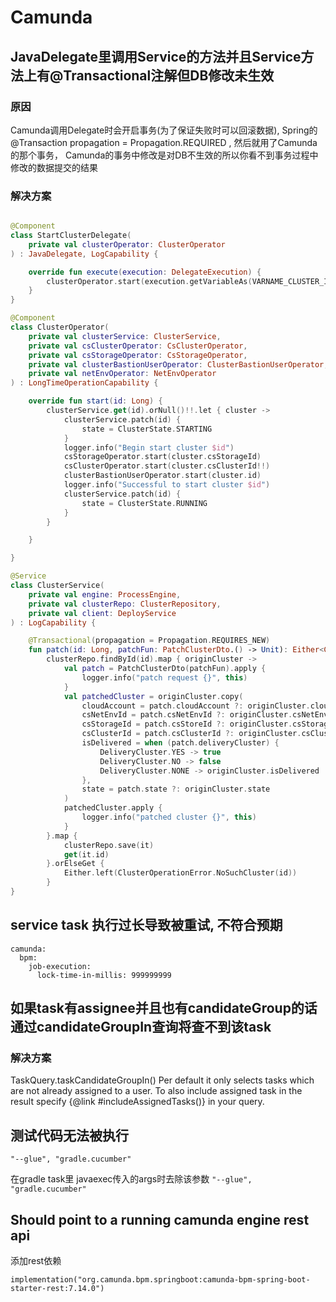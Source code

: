 # Camunda

## JavaDelegate里调用Service的方法并且Service方法上有@Transactional注解但DB修改未生效

### 原因

Camunda调用Delegate时会开启事务(为了保证失败时可以回滚数据), Spring的@Transaction propagation = Propagation.REQUIRED ,
然后就用了Camunda的那个事务，
Camunda的事务中修改是对DB不生效的所以你看不到事务过程中修改的数据提交的结果

### 解决方案

```kotlin

@Component
class StartClusterDelegate(
	private val clusterOperator: ClusterOperator
) : JavaDelegate, LogCapability {

	override fun execute(execution: DelegateExecution) {
		clusterOperator.start(execution.getVariableAs(VARNAME_CLUSTER_ID))
	}
}

@Component
class ClusterOperator(
	private val clusterService: ClusterService,
	private val csClusterOperator: CsClusterOperator,
	private val csStorageOperator: CsStorageOperator,
	private val clusterBastionUserOperator: ClusterBastionUserOperator,
	private val netEnvOperator: NetEnvOperator
) : LongTimeOperationCapability {

	override fun start(id: Long) {
		clusterService.get(id).orNull()!!.let { cluster ->
			clusterService.patch(id) {
				state = ClusterState.STARTING
			}
			logger.info("Begin start cluster $id")
			csStorageOperator.start(cluster.csStorageId)
			csClusterOperator.start(cluster.csClusterId!!)
			clusterBastionUserOperator.start(cluster.id)
			logger.info("Successful to start cluster $id")
			clusterService.patch(id) {
				state = ClusterState.RUNNING
			}
		}

	}

}

@Service
class ClusterService(
	private val engine: ProcessEngine,
	private val clusterRepo: ClusterRepository,
	private val client: DeployService
) : LogCapability {

	@Transactional(propagation = Propagation.REQUIRES_NEW)
	fun patch(id: Long, patchFun: PatchClusterDto.() -> Unit): Either<ClusterOperationError, ClusterDetail> =
		clusterRepo.findById(id).map { originCluster ->
			val patch = PatchClusterDto(patchFun).apply {
				logger.info("patch request {}", this)
			}
			val patchedCluster = originCluster.copy(
				cloudAccount = patch.cloudAccount ?: originCluster.cloudAccount,
				csNetEnvId = patch.csNetEnvId ?: originCluster.csNetEnvId,
				csStorageId = patch.csStoreId ?: originCluster.csStorageId,
				csClusterId = patch.csClusterId ?: originCluster.csClusterId,
				isDelivered = when (patch.deliveryCluster) {
					DeliveryCluster.YES -> true
					DeliveryCluster.NO -> false
					DeliveryCluster.NONE -> originCluster.isDelivered
				},
				state = patch.state ?: originCluster.state
			)
			patchedCluster.apply {
				logger.info("patched cluster {}", this)
			}
		}.map {
			clusterRepo.save(it)
			get(it.id)
		}.orElseGet {
			Either.left(ClusterOperationError.NoSuchCluster(id))
		}
}

```

## service task 执行过长导致被重试, 不符合预期

```
camunda:
  bpm:
    job-execution:
      lock-time-in-millis: 999999999
```

## 如果task有assignee并且也有candidateGroup的话通过candidateGroupIn查询将查不到该task

### 解决方案

TaskQuery.taskCandidateGroupIn()
Per default it only selects tasks which are not already assigned to a user.
To also include assigned task in the result specify {@link #includeAssignedTasks()} in your query.

## 测试代码无法被执行

```
"--glue", "gradle.cucumber"
```

在gradle task里 javaexec传入的args时去除该参数
`"--glue", "gradle.cucumber"`

## Should point to a running camunda engine rest api

添加rest依赖

```
implementation("org.camunda.bpm.springboot:camunda-bpm-spring-boot-starter-rest:7.14.0")
```